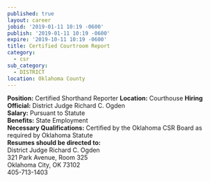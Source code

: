 ```yaml
---
published: true
layout: career
jobid: '2019-01-11 10:19 -0600'
publish: '2019-01-11 10:19 -0600'
expire: '2019-10-11 10:19 -0600'
title: Certified Courtroom Report
category:
  - csr
sub_category:
  - DISTRICT
location: Oklahoma County
---
```

**Position:** Certified Shorthand Reporter 
**Location:** Courthouse 
**Hiring Official:**  District Judge Richard C. Ogden   
**Salary:** Pursuant to Statute  
**Benefits:** State Employment  
**Necessary Qualifications:** Certified by the Oklahoma CSR Board as required by Oklahoma Statute  
**Resumes should be directed to:**  
District Judge Richard C. Ogden    
321 Park Avenue, Room 325  
Oklahoma City, OK 73102   
405-713-1403    


